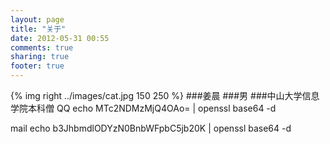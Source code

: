 ```yaml
---
layout: page
title: "关于"
date: 2012-05-31 00:55
comments: true
sharing: true
footer: true
---
```

{% img right ../images/cat.jpg 150 250 %}
###姜晨
###男
###中山大学信息学院本科僧
QQ
	echo MTc2NDMzMjQ4OAo= | openssl base64 -d

mail
	echo b3JhbmdlODYzN0BnbWFpbC5jb20K | openssl base64 -d
